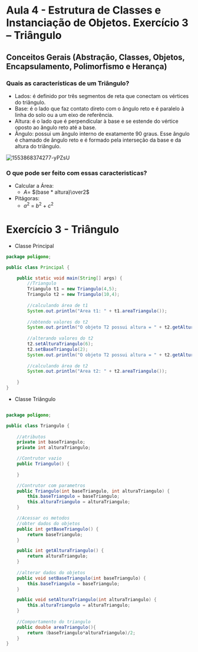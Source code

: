 # Aula 4 - Estrutura de Classes e Instanciação de Objetos. Exercício 3 – Triângulo
## Conceitos Gerais (Abstração, Classes, Objetos, Encapsulamento, Polimorfismo e Herança)

### Quais as características de um Triângulo?

- Lados: é definido por três segmentos de reta que conectam os vértices do triângulo.
- Base: é o lado que faz contato direto com o ângulo reto e é paralelo à linha do solo ou a um eixo de referência.
- Altura: é o lado que é perpendicular à base e se estende do vértice oposto ao ângulo reto até a base.
- Ângulo: possui um ângulo interno de exatamente 90 graus. Esse ângulo é chamado de ângulo reto e é formado pela interseção da base e da altura do triângulo.

![1553868374277-yPZsU](https://github.com/brunamota/POO/assets/66503956/eb254f50-2347-4094-a410-41cca0f35304)

### O que pode ser feito com essas caracteristicas?

- Calcular a Área:
  - $A =$ $(base * altura)\over2$
- Pitágoras:
  - $a^2$ = $b^2$ + $c^2$

# Exercício 3 - Triângulo

- Classe Principal
``` Java
package poligono;

public class Principal {

    public static void main(String[] args) {
        //Triangulo
        Triangulo t1 = new Triangulo(4,5);
        Triangulo t2 = new Triangulo(10,4);
        
        //calculando área de t1
        System.out.println("Area t1: " + t1.areaTriangulo());
        
        //obtendo valores do t2
        System.out.println("O objeto T2 possui altura = " + t2.getAlturaTriangulo() + " e base = " + t2.getBaseTriangulo());
        
        //alterando valores do t2
        t2.setAlturaTriangulo(6);
        t2.setBaseTriangulo(2);
        System.out.println("O objeto T2 possui altura = " + t2.getAlturaTriangulo() + " e base = " + t2.getBaseTriangulo());
        
        //calculando área de t2
        System.out.println("Area t2: " + t2.areaTriangulo());
              
    }
}
```

- Classe Triângulo
``` Java

package poligono;

public class Triangulo {
    
    //atributos
    private int baseTriangulo;
    private int alturaTriangulo;

    //Contrutor vazio
    public Triangulo() {
        
    }

    //Contrutor com parametros
    public Triangulo(int baseTriangulo, int alturaTriangulo) {
        this.baseTriangulo = baseTriangulo;
        this.alturaTriangulo = alturaTriangulo;
    }

    //Acessar os metodos
    //obter dados do objetos
    public int getBaseTriangulo() {
        return baseTriangulo;
    }

    public int getAlturaTriangulo() {
        return alturaTriangulo;
    }
    
    //alterar dados do objetos
    public void setBaseTriangulo(int baseTriangulo) {
        this.baseTriangulo = baseTriangulo;
    }

    public void setAlturaTriangulo(int alturaTriangulo) {
        this.alturaTriangulo = alturaTriangulo;
    }
    
    //Comportamento do triangulo
    public double areaTriangulo(){
        return (baseTriangulo*alturaTriangulo)/2;
    }
}
```
